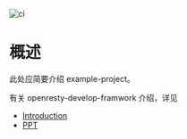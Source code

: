 <!-- -*- coding:utf-8-*- -->

![ci](https://travis-ci.org/phenix3443/openresty-delvelop-frame.svg?branch=master)

# 概述

此处应简要介绍 example-project。

有关 openresty-develop-framwork 介绍，详见

- [Introduction](https://phenix3443.github.io/notebook/openresty/openresty-develop-toolkit.html)
- [PPT](https://docs.google.com/presentation/d/1wtf-A4867sAJIlvTe08iCOTgiBrKuOd21ntovxXyd24/edit?usp=sharingx)
